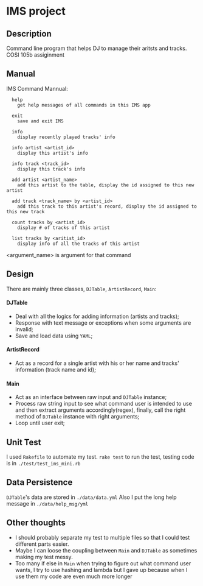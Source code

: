
# IMS project

## Description

Command line program that helps DJ to manage their aritsts and tracks. 
COSI 105b assiginment 


## Manual

IMS Command Mannual:

      help
        get help messages of all commands in this IMS app
      
      exit
        save and exit IMS
      
      info
        display recently played tracks' info
      
      info artist <artist_id>
        display this artist's info
      
      info track <track_id>
        display this track's info
      
      add artist <artist_name>
        add this artist to the table, display the id assigned to this new artist
      
      add track <track_name> by <artist_id>
        add this track to this artist's record, display the id assigned to this new track
      
      count tracks by <artist_id>
        display # of tracks of this artist
      
      list tracks by <aritist_id>
        display info of all the tracks of this artist


<argument_name> is argument for that command


## Design

There are mainly three classes, `DJTable`, `ArtistRecord`, `Main`:

 #### DJTable
 - Deal with all the logics for adding information (artists and tracks);
 - Response with text message or exceptions when some arguments are invalid;
 - Save and load data using `YAML`;
 
 #### ArtistRecord
 - Act as a record for a single artist with his or her name and tracks' information (track name and id);
 
 #### Main
 - Act as an interface between raw input and `DJTable` instance;
 - Process raw string input to see what command user is intended to use and then extract arguments accordingly(regex), finally, call the right method of `DJTable` instance with right arguments;
 - Loop until user exit;
 
## Unit Test

I used `Rakefile` to automate my test.
`rake test` to run the test, testing code is in `./test/test_ims_mini.rb`


## Data Persistence

`DJTable`'s data are stored in `./data/data.yml`
Also I put the long help message in `./data/help_msg/yml`

## Other thoughts

- I should probably separate my test to multiple files so that I could test different parts easier.
- Maybe I can loose the coupling between `Main` and `DJTable` as sometimes making my test messy.
- Too many if else in `Main` when trying to figure out what command user wants, I try to use hashing and lambda but I gave up because when I use them my code are even much more longer
